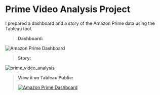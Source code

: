 # Prime Video Analysis Project
I prepared a dashboard and a story of the Amazon Prime data using the Tableau tool.

> **Dashboard:**

![Amazon Prime Dashboard](https://github.com/Debabrata-palit/Tableau_Projects/assets/163582682/ae97b78d-ed1e-40ba-a795-61c6d01e4665)

> **Story:**

![prime_video_analysis](https://github.com/Debabrata-palit/Tableau_Projects/assets/163582682/7f6d6222-fecf-42e6-90b0-bd93d5f8d082)

> **View it on Tableau Public:** <div class='tableauPlaceholder' id='viz1712914844588' style='position: relative'><noscript><a href='#'><img alt='Amazon Prime Dashboard ' src='https:&#47;&#47;public.tableau.com&#47;static&#47;images&#47;Pr&#47;PrimeVideoAnalysis_17129127364480&#47;AmazonPrimeDashboard&#47;1_rss.png' style='border: none' /></a></noscript><object class='tableauViz'  style='display:none;'><param name='host_url' value='https%3A%2F%2Fpublic.tableau.com%2F' /> <param name='embed_code_version' value='3' /> <param name='site_root' value='' /><param name='name' value='PrimeVideoAnalysis_17129127364480&#47;AmazonPrimeDashboard' /><param name='tabs' value='no' /><param name='toolbar' value='yes' /><param name='static_image' value='https:&#47;&#47;public.tableau.com&#47;static&#47;images&#47;Pr&#47;PrimeVideoAnalysis_17129127364480&#47;AmazonPrimeDashboard&#47;1.png' /> <param name='animate_transition' value='yes' /><param name='display_static_image' value='yes' /><param name='display_spinner' value='yes' /><param name='display_overlay' value='yes' /><param name='display_count' value='yes' /><param name='language' value='en-US' /></object></div>                <script type='text/javascript'>                    var divElement = document.getElementById('viz1712914844588');                    var vizElement = divElement.getElementsByTagName('object')[0];                    if ( divElement.offsetWidth > 800 ) { vizElement.style.width='100%';vizElement.style.height=(divElement.offsetWidth*0.75)+'px';} else if ( divElement.offsetWidth > 500 ) { vizElement.style.width='100%';vizElement.style.height=(divElement.offsetWidth*0.75)+'px';} else { vizElement.style.width='100%';vizElement.style.height='2227px';}                     var scriptElement = document.createElement('script');                    scriptElement.src = 'https://public.tableau.com/javascripts/api/viz_v1.js';                    vizElement.parentNode.insertBefore(scriptElement, vizElement);                </script>
